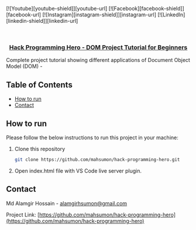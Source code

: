 [![Youtube][youtube-shield]][youtube-url]
[![Facebook][facebook-shield]][facebook-url]
[![Instagram][instagram-shield]][instagram-url]
[![LinkedIn][linkedin-shield]][linkedin-url]

<!-- PROJECT LOGO -->
<br />
<p align="center">
  <h3 align="center"><a href="https://github.com/mahsumon/hack-programming-hero">Hack Programming Hero - DOM Project Tutorial for Beginners</a></h3>

Complete project tutorial showing different applications of Document Object Model (DOM) -


<!-- TABLE OF CONTENTS -->

## Table of Contents

- [How to run](#how-to-run)
- [Contact](#contact)

<!-- HOW TO RUN -->

## How to run

Please follow the below instructions to run this project in your machine:

1. Clone this repository
   ```sh
   git clone https://github.com/mahsumon/hack-programming-hero.git
   ```
2. Open index.html file with VS Code live server plugin.

<!-- CONTACT -->

## Contact

Md Alamgir Hossain - [alamgirhsumon@gmail.com](mailto:alamgirhsumon@gmail.com)

Project Link: [https://github.com/mahsumon/hack-programming-hero](https://github.com/mahsumon/hack-programming-hero)


<!-- MARKDOWN LINKS & IMAGES -->
